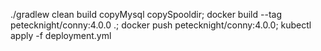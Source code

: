 ./gradlew clean build copyMysql copySpooldir; docker build --tag petecknight/conny:4.0.0 .; docker push petecknight/conny:4.0.0; kubectl apply -f deployment.yml 